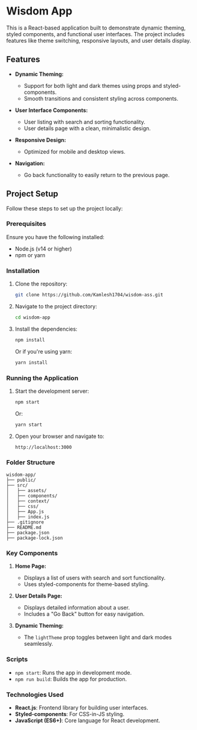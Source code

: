 # Wisdom App

This is a React-based application built to demonstrate dynamic theming, styled components, and functional user interfaces. The project includes features like theme switching, responsive layouts, and user details display.

## Features

- **Dynamic Theming:**
  - Support for both light and dark themes using props and styled-components.
  - Smooth transitions and consistent styling across components.

- **User Interface Components:**
  - User listing with search and sorting functionality.
  - User details page with a clean, minimalistic design.

- **Responsive Design:**
  - Optimized for mobile and desktop views.

- **Navigation:**
  - Go back functionality to easily return to the previous page.

## Project Setup

Follow these steps to set up the project locally:

### Prerequisites

Ensure you have the following installed:

- Node.js (v14 or higher)
- npm or yarn

### Installation

1. Clone the repository:
   ```bash
   git clone https://github.com/Kamlesh1704/wisdom-ass.git
   ```

2. Navigate to the project directory:
   ```bash
   cd wisdom-app
   ```

3. Install the dependencies:
   ```bash
   npm install
   ```
   Or if you're using yarn:
   ```bash
   yarn install
   ```

### Running the Application

1. Start the development server:
   ```bash
   npm start
   ```
   Or:
   ```bash
   yarn start
   ```

2. Open your browser and navigate to:
   ```
   http://localhost:3000
   ```

### Folder Structure

```
wisdom-app/
├── public/        
├── src/           
│   ├── assets/   
│   ├── components/
│   ├── context/
│   ├── css/     
│   ├── App.js       
│   ├── index.js      
├── .gitignore         
├── README.md           
├── package.json       
├── package-lock.json 
```

### Key Components

1. **Home Page:**
   - Displays a list of users with search and sort functionality.
   - Uses styled-components for theme-based styling.

2. **User Details Page:**
   - Displays detailed information about a user.
   - Includes a "Go Back" button for easy navigation.

3. **Dynamic Theming:**
   - The `lightTheme` prop toggles between light and dark modes seamlessly.

### Scripts

- `npm start`: Runs the app in development mode.
- `npm run build`: Builds the app for production.

### Technologies Used

- **React.js**: Frontend library for building user interfaces.
- **Styled-components**: For CSS-in-JS styling.
- **JavaScript (ES6+)**: Core language for React development.
